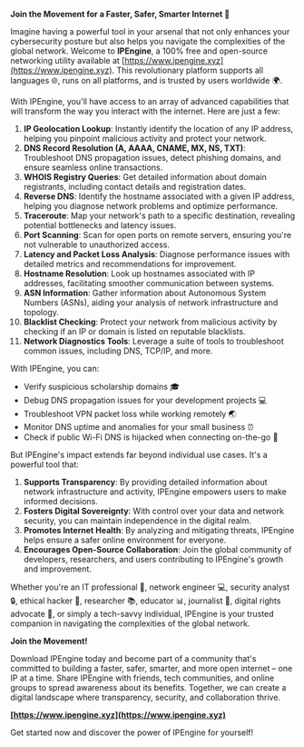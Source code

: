 **Join the Movement for a Faster, Safer, Smarter Internet 🚀**

Imagine having a powerful tool in your arsenal that not only enhances your cybersecurity posture but also helps you navigate the complexities of the global network. Welcome to **IPEngine**, a 100% free and open-source networking utility available at [https://www.ipengine.xyz](https://www.ipengine.xyz). This revolutionary platform supports all languages 🌐, runs on all platforms, and is trusted by users worldwide 🌍.

With IPEngine, you'll have access to an array of advanced capabilities that will transform the way you interact with the internet. Here are just a few:

1.  **IP Geolocation Lookup**: Instantly identify the location of any IP address, helping you pinpoint malicious activity and protect your network.
2.  **DNS Record Resolution (A, AAAA, CNAME, MX, NS, TXT)**: Troubleshoot DNS propagation issues, detect phishing domains, and ensure seamless online transactions.
3.  **WHOIS Registry Queries**: Get detailed information about domain registrants, including contact details and registration dates.
4.  **Reverse DNS**: Identify the hostname associated with a given IP address, helping you diagnose network problems and optimize performance.
5.  **Traceroute**: Map your network's path to a specific destination, revealing potential bottlenecks and latency issues.
6.  **Port Scanning**: Scan for open ports on remote servers, ensuring you're not vulnerable to unauthorized access.
7.  **Latency and Packet Loss Analysis**: Diagnose performance issues with detailed metrics and recommendations for improvement.
8.  **Hostname Resolution**: Look up hostnames associated with IP addresses, facilitating smoother communication between systems.
9.  **ASN Information**: Gather information about Autonomous System Numbers (ASNs), aiding your analysis of network infrastructure and topology.
10. **Blacklist Checking**: Protect your network from malicious activity by checking if an IP or domain is listed on reputable blacklists.
11. **Network Diagnostics Tools**: Leverage a suite of tools to troubleshoot common issues, including DNS, TCP/IP, and more.

With IPEngine, you can:

*   Verify suspicious scholarship domains 🎓
*   Debug DNS propagation issues for your development projects 💻
*   Troubleshoot VPN packet loss while working remotely 🌏
*   Monitor DNS uptime and anomalies for your small business ⏰
*   Check if public Wi-Fi DNS is hijacked when connecting on-the-go 📱

But IPEngine's impact extends far beyond individual use cases. It's a powerful tool that:

1.  **Supports Transparency**: By providing detailed information about network infrastructure and activity, IPEngine empowers users to make informed decisions.
2.  **Fosters Digital Sovereignty**: With control over your data and network security, you can maintain independence in the digital realm.
3.  **Promotes Internet Health**: By analyzing and mitigating threats, IPEngine helps ensure a safer online environment for everyone.
4.  **Encourages Open-Source Collaboration**: Join the global community of developers, researchers, and users contributing to IPEngine's growth and improvement.

Whether you're an IT professional 🤖, network engineer 💻, security analyst 🔒, ethical hacker 🔑, researcher 📚, educator 📊, journalist 📰, digital rights advocate 👥, or simply a tech-savvy individual, IPEngine is your trusted companion in navigating the complexities of the global network.

**Join the Movement!**

Download IPEngine today and become part of a community that's committed to building a faster, safer, smarter, and more open internet – one IP at a time. Share IPEngine with friends, tech communities, and online groups to spread awareness about its benefits. Together, we can create a digital landscape where transparency, security, and collaboration thrive.

**[https://www.ipengine.xyz](https://www.ipengine.xyz)**

Get started now and discover the power of IPEngine for yourself!